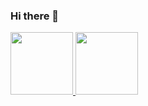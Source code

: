 ### Hi there 👋

<!--
**v25anderson/v25anderson** is a ✨ _special_ ✨ repository because its `README.md` (this file) appears on your GitHub profile.

Here are some ideas to get you started:

- 🔭 I’m currently working on ...
- 🌱 I’m currently learning ...
- 👯 I’m looking to collaborate on ...
- 🤔 I’m looking for help with ...
- 💬 Ask me about ...
- 📫 How to reach me: ...
- 😄 Pronouns: ...
- ⚡ Fun fact: ...
-->

<div>
  <a href="https://github.com/v25anderson">
  <img height="100em" src="https://github-readme-stats.vercel.app/api?username=v25anderson&show_icons=true&theme=material-palenight&include_all_commits=true&count_private=true"/>
  <img height="100em" src="https://github-readme-stats.vercel.app/api/top-langs/?username=v25anderson&layout=compact&langs_count=7&theme=material-palenight"/>
</div>
